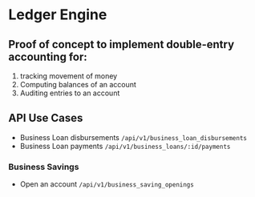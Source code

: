 # Ledger Engine

## Proof of concept to implement double-entry accounting for:
1. tracking movement of money
2. Computing balances of an account
3. Auditing entries to an account

## API Use Cases
 - Business Loan disbursements `/api/v1/business_loan_disbursements`
 - Business Loan payments `/api/v1/business_loans/:id/payments`
### Business Savings
 - Open an account `/api/v1/business_saving_openings`

